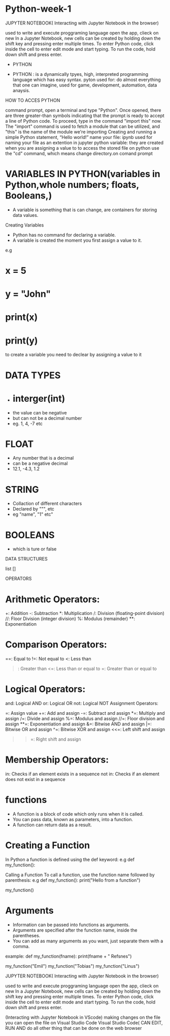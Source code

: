 # Python-week-1

JUPYTER NOTEBOOK( Interacting with Jupyter Notebook in the browser)

used to write and execute proggraming language
open the app, clieck on new 
In a Jupyter Notebook, new cells can be created by holding down the shift key and pressing enter multiple times.
 To enter Python code, click inside the cell to enter edit mode and start typing.
 To run the code, hold down shift and press enter.

*  PYTHON

*  PYTHON : is a dynamically tpyes, high, interpreted programming language which has easy syntax.
 pyton used for: do almost everything that one can imagine, used for game, development, automation, data anaysis.
 
HOW TO ACCES PYTHON

command prompt, open a terminal and type "Python". Once opened, there are three greater-than symbols indicating that the prompt is ready to accept a line of Python code.
To proceed, type in the command "import this" now. The "import" command is used to fetch a module that can be utilized, and "this" is the name of the module we're importing
Creating and running a simple Python statement, “Hello world!”
name your file: ipynb used for naming your file as an extention in jupyter
python variable: they are created when you are assigning a value to
to access the stored file on python use the "cd" command, which means change directory.on comand prompt

# VARIABLES IN PYTHON(variables in Python,whole numbers; floats, Booleans,)
* A variable is something that is can change, are containers for storing data values.
  
 Creating Variables
* Python has no command for declaring a variable.
* A variable is created the moment you first assign a value to it.

e.g
# x = 5
# y = "John"
# print(x)
# print(y)

to create a variable you need to declear by assigning a value to it

# DATA TYPES

* # interger(int)
* the value can be negative
* but can not be a decimal number
* eg. 1, 4, -7 etc

# FLOAT

* Any number that is a decimal
* can be a negative decimal
* 12.1, -4.3, 1.2

# STRING

* Collaction of different characters 
* Declared by """, etc
* eg "name", "1" etc"

# BOOLEANS

* which is ture or false

DATA STRUCTURES

list []


OPERATORS
# Arithmetic Operators:

+: Addition
-: Subtraction
*: Multiplication
/: Division (floating-point division)
//: Floor Division (integer division)
%: Modulus (remainder)
**: Exponentiation

# Comparison Operators:

==: Equal to
!=: Not equal to
<: Less than
>: Greater than
<=: Less than or equal to
>=: Greater than or equal to

# Logical Operators:

and: Logical AND
or: Logical OR
not: Logical NOT
Assignment Operators:

=: Assign value
+=: Add and assign
-=: Subtract and assign
*=: Multiply and assign
/=: Divide and assign
%=: Modulus and assign
//=: Floor division and assign
**=: Exponentiation and assign
&=: Bitwise AND and assign
|=: Bitwise OR and assign
^=: Bitwise XOR and assign
<<=: Left shift and assign
>>=: Right shift and assign

# Membership Operators:

in: Checks if an element exists in a sequence
not in: Checks if an element does not exist in a sequence

# functions

* A function is a block of code which only runs when it is called.
* You can pass data, known as parameters, into a function.
* A function can return data as a result.
  
# Creating a Function
In Python a function is defined using the def keyword:
e.g def my_function():

Calling a Function
To call a function, use the function name followed by parenthesis:
e.g def my_function():
  print("Hello from a function")

my_function()

# Arguments
* Information can be passed into functions as arguments.
* Arguments are specified after the function name, inside the parentheses.
* You can add as many arguments as you want, just separate them with a comma.
  
example:
def my_function(fname):
  print(fname + " Refsnes")

my_function("Emil")
my_function("Tobias")
my_function("Linus")

  






  








JUPYTER NOTEBOOK( Interacting with Jupyter Notebook in the browser)

used to write and execute proggraming language
open the app, clieck on new 
In a Jupyter Notebook, new cells can be created by holding down the shift key and pressing enter multiple times.
 To enter Python code, click inside the cell to enter edit mode and start typing.
 To run the code, hold down shift and press enter.

 (Interacting with Jupyter Notebook in VScode)
 making changes on the file you can open the file on Visual Studio Code
 Visual Studio Code( CAN EDIT, RUN AND do all other thing that can be done on the web browser





 
 
